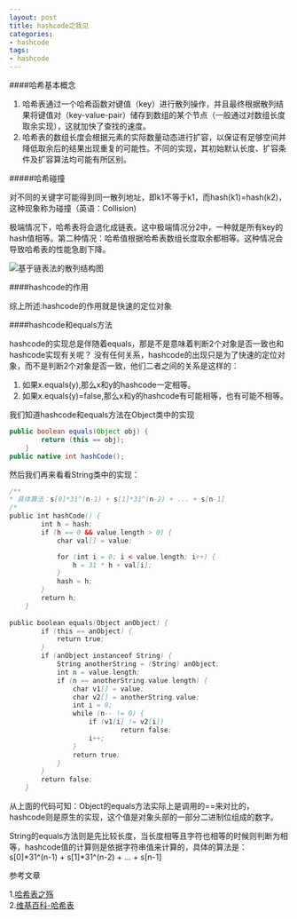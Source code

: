 ```yaml
---
layout: post
title: hashcode之我见
categories:
- hashcode
tags:
- hashcode
---
```



####哈希基本概念    

1. 哈希表通过一个哈希函数对键值（key）进行散列操作，并且最终根据散列结果将键值对（key-value-pair）储存到数组的某个节点（一般通过对数组长度取余实现），这就加快了查找的速度。 
2. 哈希表的数组长度会根据元素的实际数量动态进行扩容，以保证有足够空间并降低取余后的结果出现重复的可能性。不同的实现，其初始默认长度、扩容条件及扩容算法均可能有所区别。

#####哈希碰撞   

对不同的关键字可能得到同一散列地址，即k1不等于k1，而hash(k1)=hash(k2)，这种现象称为碰撞（英语：Collision)

极端情况下，哈希表将会退化成链表。这中极端情况分2中，一种就是所有key的hash值相等。第二种情况：哈希值根据哈希表数组长度取余都相等。这种情况会导致哈希表的性能急剧下降。

![基于链表法的散列结构图](http://wentaotang.qiniudn.com/Hashtable.jpg)

####hashcode的作用   

综上所述:hashcode的作用就是快速的定位对象


####hashcode和equals方法   

hashcode的实现总是伴随着equals，那是不是意味着判断2个对象是否一致也和hashcode实现有关呢？ 没有任何关系，hashcode的出现只是为了快速的定位对象，而不是判断2个对象是否一致，他们二者之间的关系是这样的：

1. 如果x.equals(y),那么x和y的hashcode一定相等。  
2. 如果x.equals(y)=false,那么x和y的hashcode有可能相等，也有可能不相等。

我们知道hashcode和equals方法在Object类中的实现   

```java   
public boolean equals(Object obj) {
        return (this == obj);
    }
public native int hashCode();    
```

然后我们再来看看String类中的实现：   

```java
/**
* 具体算法：s[0]*31^(n-1) + s[1]*31^(n-2) + ... + s[n-1]
/*
public int hashCode() {
        int h = hash;
        if (h == 0 && value.length > 0) {
            char val[] = value;

            for (int i = 0; i < value.length; i++) {
                h = 31 * h + val[i];
            }
            hash = h;
        }
        return h;
    }
    
public boolean equals(Object anObject) {
        if (this == anObject) {
            return true;
        }
        if (anObject instanceof String) {
            String anotherString = (String) anObject;
            int n = value.length;
            if (n == anotherString.value.length) {
                char v1[] = value;
                char v2[] = anotherString.value;
                int i = 0;
                while (n-- != 0) {
                    if (v1[i] != v2[i])
                            return false;
                    i++;
                }
                return true;
            }
        }
        return false;
    }
```

从上面的代码可知：Object的equals方法实际上是调用的==来对比的，hashcode则是原生的实现，这个值是对象头部的一部分二进制位组成的数字。

String的equals方法则是先比较长度，当长度相等且字符也相等的时候则判断为相等，hashcode值的计算则是依据字符串值来计算的，具体的算法是：s[0]*31^(n-1) + s[1]*31^(n-2) + ... + s[n-1]




参考文章  

1.[哈希表之殇](http://www.infoq.com/cn/articles/hash-table)   
2.[维基百科-哈希表](http://zh.wikipedia.org/zh/%E5%93%88%E5%B8%8C%E8%A1%A8)